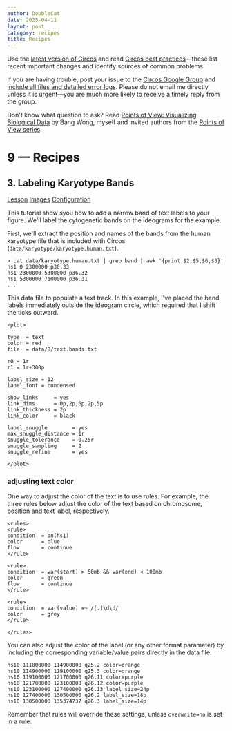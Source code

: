 ```yaml
---
author: DoubleCat
date: 2025-04-11
layout: post
category: recipes
title: Recipes
---
```


Use the [latest version of Circos](/software/download/circos/) and read
[Circos best
practices](/documentation/tutorials/reference/best_practices/)—these list
recent important changes and identify sources of common problems.

If you are having trouble, post your issue to the [Circos Google
Group](https://groups.google.com/group/circos-data-visualization) and [include
all files and detailed error logs](/support/support/). Please do not email me
directly unless it is urgent—you are much more likely to receive a timely
reply from the group.

Don't know what question to ask? Read [Points of View: Visualizing Biological
Data](https://www.nature.com/nmeth/journal/v9/n12/full/nmeth.2258.html) by
Bang Wong, myself and invited authors from the [Points of View
series](https://mk.bcgsc.ca/pointsofview).

# 9 — Recipes

## 3\. Labeling Karyotype Bands

[Lesson](/documentation/tutorials/recipes/labeling_bands/lesson)
[Images](/documentation/tutorials/recipes/labeling_bands/images)
[Configuration](/documentation/tutorials/recipes/labeling_bands/configuration)

This tutorial show syou how to add a narrow band of text labels to your
figure. We'll label the cytogenetic bands on the ideograms for the example.

First, we'll extract the position and names of the bands from the human
karyotype file that is included with Circos
(`data/karyotype/karyotype.human.txt`).

    
    
    > cat data/karyotype.human.txt | grep band | awk '{print $2,$5,$6,$3}'
    hs1 0 2300000 p36.33
    hs1 2300000 5300000 p36.32
    hs1 5300000 7100000 p36.31
    ...
    

This data file to populate a text track. In this example, I've placed the band
labels immediately outside the ideogram circle, which required that I shift
the ticks outward.

    
    
    <plot>
    
    type  = text
    color = red
    file  = data/8/text.bands.txt
    
    r0 = 1r
    r1 = 1r+300p
    
    label_size = 12
    label_font = condensed
    
    show_links     = yes
    link_dims      = 0p,2p,6p,2p,5p
    link_thickness = 2p
    link_color     = black
    
    label_snuggle        = yes
    max_snuggle_distance = 1r
    snuggle_tolerance    = 0.25r
    snuggle_sampling     = 2
    snuggle_refine       = yes
    
    </plot>
    
    

### adjusting text color

One way to adjust the color of the text is to use rules. For example, the
three rules below adjust the color of the text based on chromosome, position
and text label, respectively.

    
    
    <rules>
    <rule>
    condition  = on(hs1)
    color      = blue
    flow       = continue
    </rule>
    
    <rule>
    condition  = var(start) > 50mb && var(end) < 100mb
    color      = green
    flow       = continue
    </rule>
    
    <rule>
    condition  = var(value) =~ /[.]\d\d/
    color      = grey
    </rule>
    
    </rules>
    

You can also adjust the color of the label (or any other format parameter) by
including the corresponding variable/value pairs directly in the data file.

    
    
    hs10 111800000 114900000 q25.2 color=orange
    hs10 114900000 119100000 q25.3 color=orange
    hs10 119100000 121700000 q26.11 color=purple
    hs10 121700000 123100000 q26.12 color=purple
    hs10 123100000 127400000 q26.13 label_size=24p
    hs10 127400000 130500000 q26.2 label_size=18p
    hs10 130500000 135374737 q26.3 label_size=14p
    

Remember that rules will override these settings, unless `overwrite=no` is set
in a rule.

